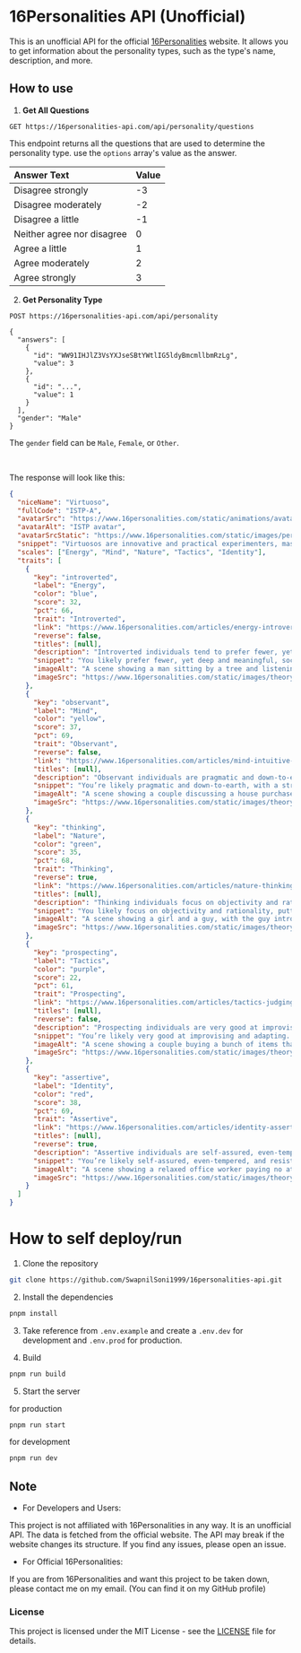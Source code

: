 # 16Personalities API (Unofficial)

This is an unofficial API for the official [16Personalities](https://16personalities.com) website. It allows you to get information about the personality types, such as the type's name, description, and more.

## How to use

<!-- There are 2 API endpoints -->

1. **Get All Questions**

```http
GET https://16personalities-api.com/api/personality/questions
```

This endpoint returns all the questions that are used to determine the personality type.
use the `options` array's value as the answer.

<!-- table: value: answer -->

| Answer Text                | Value |
| :------------------------- | :---- |
| Disagree strongly          | -3    |
| Disagree moderately        | -2    |
| Disagree a little          | -1    |
| Neither agree nor disagree | 0     |
| Agree a little             | 1     |
| Agree moderately           | 2     |
| Agree strongly             | 3     |

2. **Get Personality Type**

```http
POST https://16personalities-api.com/api/personality

{
  "answers": [
    {
      "id": "WW91IHJlZ3VsYXJseSBtYWtlIG5ldyBmcmllbmRzLg",
      "value": 3
    },
    {
      "id": "...",
      "value": 1
    }
  ],
  "gender": "Male"
}

```

The `gender` field can be `Male`, `Female`, or `Other`.

<br/>
<!-- Sample response -->

The response will look like this:

```json
{
  "niceName": "Virtuoso",
  "fullCode": "ISTP-A",
  "avatarSrc": "https://www.16personalities.com/static/animations/avatars/all/virtuoso-male.json",
  "avatarAlt": "ISTP avatar",
  "avatarSrcStatic": "https://www.16personalities.com/static/images/personality-types/avatars/istp-virtuoso-male.svg?v=3",
  "snippet": "Virtuosos are innovative and practical experimenters, masters of all kinds of tools.",
  "scales": ["Energy", "Mind", "Nature", "Tactics", "Identity"],
  "traits": [
    {
      "key": "introverted",
      "label": "Energy",
      "color": "blue",
      "score": 32,
      "pct": 66,
      "trait": "Introverted",
      "link": "https://www.16personalities.com/articles/energy-introverted-vs-extraverted",
      "reverse": false,
      "titles": [null],
      "description": "Introverted individuals tend to prefer fewer, yet deep and meaningful, social interactions and often feel drawn to calmer environments.",
      "snippet": "You likely prefer fewer, yet deep and meaningful, social interactions and feel drawn to calmer environments.",
      "imageAlt": "A scene showing a man sitting by a tree and listening to music.",
      "imageSrc": "https://www.16personalities.com/static/images/theory/traits/16personalities_trait_introverted.svg"
    },
    {
      "key": "observant",
      "label": "Mind",
      "color": "yellow",
      "score": 37,
      "pct": 69,
      "trait": "Observant",
      "reverse": false,
      "link": "https://www.16personalities.com/articles/mind-intuitive-vs-observant",
      "titles": [null],
      "description": "Observant individuals are pragmatic and down-to-earth. They tend to have a strong focus on what is happening or very likely to happen.",
      "snippet": "You’re likely pragmatic and down-to-earth, with a strong focus on what is happening or very likely to happen.",
      "imageAlt": "A scene showing a couple discussing a house purchase.",
      "imageSrc": "https://www.16personalities.com/static/images/theory/traits/16personalities_trait_observant.svg"
    },
    {
      "key": "thinking",
      "label": "Nature",
      "color": "green",
      "score": 35,
      "pct": 68,
      "trait": "Thinking",
      "reverse": true,
      "link": "https://www.16personalities.com/articles/nature-thinking-vs-feeling",
      "titles": [null],
      "description": "Thinking individuals focus on objectivity and rationality, often dismissing emotions in favor of logic. They tend to see effectiveness as more important than social harmony.",
      "snippet": "You likely focus on objectivity and rationality, putting effectiveness above social harmony.",
      "imageAlt": "A scene showing a girl and a guy, with the guy introducing himself and the girl analyzing his behavior, with a thought bubble full of checkboxes floating above her head.",
      "imageSrc": "https://www.16personalities.com/static/images/theory/traits/16personalities_trait_thinking.svg"
    },
    {
      "key": "prospecting",
      "label": "Tactics",
      "color": "purple",
      "score": 22,
      "pct": 61,
      "trait": "Prospecting",
      "link": "https://www.16personalities.com/articles/tactics-judging-vs-prospecting",
      "titles": [null],
      "reverse": false,
      "description": "Prospecting individuals are very good at improvising and adapting to opportunities. They tend to be flexible nonconformists who value novelty above stability.",
      "snippet": "You’re likely very good at improvising and adapting. You tend to be flexible and value novelty above stability.",
      "imageAlt": "A scene showing a couple buying a bunch of items that are on sale.",
      "imageSrc": "https://www.16personalities.com/static/images/theory/traits/16personalities_trait_prospecting.svg"
    },
    {
      "key": "assertive",
      "label": "Identity",
      "color": "red",
      "score": 38,
      "pct": 69,
      "trait": "Assertive",
      "link": "https://www.16personalities.com/articles/identity-assertive-vs-turbulent",
      "titles": [null],
      "reverse": true,
      "description": "Assertive individuals are self-assured, even-tempered, and resistant to stress. They refuse to worry too much and tend to be self-confident when striving to achieve goals.",
      "snippet": "You’re likely self-assured, even-tempered, and resistant to stress, refusing to worry too much.",
      "imageAlt": "A scene showing a relaxed office worker paying no attention to their manager who is walking up to them.",
      "imageSrc": "https://www.16personalities.com/static/images/theory/traits/16personalities_trait_assertive.svg"
    }
  ]
}
```

# How to self deploy/run

1. Clone the repository

```bash
git clone https://github.com/SwapnilSoni1999/16personalities-api.git
```

2. Install the dependencies

```bash
pnpm install
```

3. Take reference from `.env.example` and create a `.env.dev` for development and `.env.prod` for production.

4. Build

```bash
pnpm run build
```

5. Start the server

for production

```bash
pnpm run start
```

for development

```bash
pnpm run dev
```

## Note

- For Developers and Users:

This project is not affiliated with 16Personalities in any way. It is an unofficial API. The data is fetched from the official website. The API may break if the website changes its structure. If you find any issues, please open an issue.

- For Official 16Personalities:

If you are from 16Personalities and want this project to be taken down, please contact me on my email. (You can find it on my GitHub profile)

### License

This project is licensed under the MIT License - see the [LICENSE](LICENSE) file for details.
